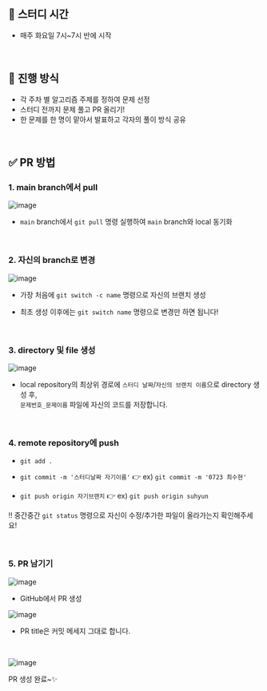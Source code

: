 ## 📌 스터디 시간

- 매주 화요일 7시~7시 반에 시작

<br>

## 📌 진행 방식

- 각 주차 별 알고리즘 주제를 정하여 문제 선정
- 스터디 전까지 문제 풀고 PR 올리기!
- 한 문제를 한 명이 맡아서 발표하고 각자의 풀이 방식 공유

<br>


## ✅ PR 방법

### 1. main branch에서 pull

![image](https://github.com/user-attachments/assets/45469213-33a5-40e2-86e7-7836df248ecb)

- `main` branch에서 `git pull` 명령 실행하여 `main` branch와 local 동기화

<br>

### 2. 자신의 branch로 변경

![image](https://github.com/user-attachments/assets/f52240d8-13dd-46e3-b496-c74c4c384ce4)

- 가장 처음에 `git switch -c name` 명령으로 자신의 브랜치 생성

- 최초 생성 이후에는 `git switch name` 명령으로 변경만 하면 됩니다!

<br>

### 3. directory 및 file 생성

![image](https://github.com/user-attachments/assets/24fd9f4d-12e3-45a6-aa22-14ff4bf383f2)

- local repository의 최상위 경로에 `스터디 날짜`/`자신의 브랜치 이름`으로 directory 생성 후,<br>`문제번호_문제이름` 파일에 자신의 코드를 저장합니다.

<br>

### 4. remote repository에 push

- `git add .`

- `git commit -m '스터디날짜 자기이름'` 👉 ex) `git commit -m '0723 최수현'`

- `git push origin 자기브랜치` 👉 ex) `git push origin suhyun`

‼️ 중간중간 `git status` 명령으로 자신이 수정/추가한 파일이 올라가는지 확인해주세요!

<br>

### 5. PR 남기기

![image](https://github.com/user-attachments/assets/66448a9b-820d-4047-9299-c74378411825)

- GitHub에서 PR 생성

![image](https://github.com/user-attachments/assets/745844d1-08c7-4457-a430-ebe13be6b6fc)

- PR title은 커밋 메세지 그대로 합니다.

<br>

![image](https://github.com/user-attachments/assets/8a93af9e-9506-4f1a-bd45-963faf3e2ac2)

PR 생성 완료~✨











